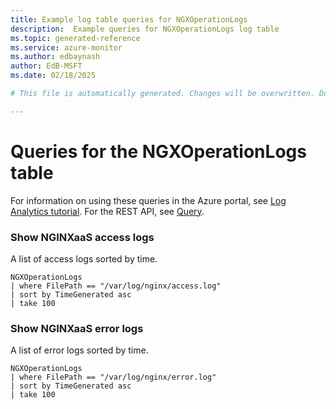 ```yaml
---
title: Example log table queries for NGXOperationLogs
description:  Example queries for NGXOperationLogs log table
ms.topic: generated-reference
ms.service: azure-monitor
ms.author: edbaynash
author: EdB-MSFT
ms.date: 02/18/2025

# This file is automatically generated. Changes will be overwritten. Do not change this file directly. 

---
```


# Queries for the NGXOperationLogs table

For information on using these queries in the Azure portal, see [Log Analytics tutorial](/azure/azure-monitor/logs/log-analytics-tutorial). For the REST API, see [Query](/rest/api/loganalytics/query).


### Show NGINXaaS access logs  


A list of access logs sorted by time.  

```query
NGXOperationLogs
| where FilePath == "/var/log/nginx/access.log"
| sort by TimeGenerated asc
| take 100
```



### Show NGINXaaS error logs  


A list of error logs sorted by time.  

```query
NGXOperationLogs
| where FilePath == "/var/log/nginx/error.log"
| sort by TimeGenerated asc
| take 100
```

